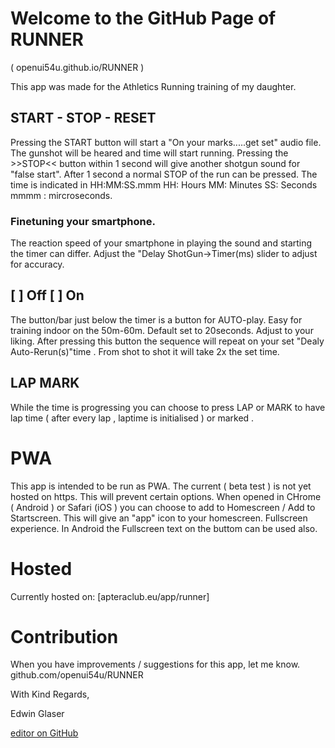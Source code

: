 # Welcome to the GitHub Page of RUNNER
( openui54u.github.io/RUNNER )

This app was made for the Athletics Running training of my daughter.

## START - STOP - RESET
Pressing the START button will start a "On your marks.....get set" audio file.
The gunshot will be heared and time will start running.
Pressing the >>STOP<<  button within 1 second will give another shotgun sound for "false start".
After 1 second a normal STOP of the run can be pressed. The time is indicated in HH:MM:SS.mmm
HH: Hours
MM: Minutes
SS: Seconds
mmmm : mircroseconds.

### Finetuning your smartphone.
The reaction speed of your smartphone in playing the sound and starting the timer can differ. Adjust the "Delay ShotGun->Timer(ms) slider to adjust for accuracy.

## [ ] Off    [ ] On
The button/bar just below the timer is a button for AUTO-play. Easy for training indoor on the 50m-60m.
Default set to 20seconds. Adjust to your liking.
After pressing this button the sequence will repeat on your set "Dealy Auto-Rerun(s)"time . From shot to shot it will take 2x the set time.

## LAP MARK
While the time is progressing you can choose to press LAP or MARK to have lap time ( after every lap , laptime is initialised ) or marked .

# PWA
This app is intended to be run as PWA. The current ( beta test ) is not yet hosted on https. This will prevent certain options.
When opened in CHrome ( Android ) or Safari (iOS ) you can choose to add to Homescreen / Add to Startscreen.
This will give an "app" icon to your homescreen. Fullscreen experience.
In Android the Fullscreen text on the buttom can be used also.

# Hosted
Currently hosted on:
[apteraclub.eu/app/runner]


# Contribution
When you have improvements / suggestions for this app, let me know.
github.com/openui54u/RUNNER

With Kind Regards,

Edwin Glaser





[editor on GitHub](https://github.com/openui54u/RUNNER/edit/gh-pages/index.md)
